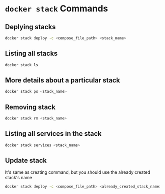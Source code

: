# `docker stack` Commands

## Deplying stacks

```bash
docker stack deploy -c <compose_file_path> <stack_name>
```

## Listing all stacks

```bash
docker stack ls
```

## More details about a particular stack

```bash
docker stack ps <stack_name>
```

## Removing stack

```bash
docker stack rm <stack_name>
```

## Listing all services in the stack

```bash
docker stack services <stack_name>
```

## Update stack

It's same as creating command, but you should use the already created stack's name

```bash
docker stack deploy -c <compose_file_path> <already_created_stack_name>
```
